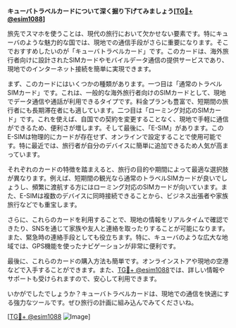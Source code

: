 **キューバトラベルカードについて深く掘り下げてみましょう[[TG💪+ @esim1088](https://t.me/s/esim1088)]**

旅先でスマホを使うことは、現代の旅行において欠かせない要素です。特にキューバのような魅力的な国では、現地での通信手段がさらに重要になります。そこでおすすめしたいのが「キューバトラベルカード」です。このカードは、海外旅行者向けに設計されたSIMカードやモバイルデータ通信の提供サービスであり、現地でのインターネット接続を簡単に実現できます。

まず、このカードにはいくつかの種類があります。一つ目は「通常のトラベルSIMカード」です。これは、一般的な海外旅行者向けのSIMカードとして、現地でデータ通信や通話が利用できるタイプです。料金プランも豊富で、短期間の旅行者にも長期滞在者にも適しています。二つ目は「ローミング対応のSIMカード」です。これを使えば、自国での契約を変更することなく、現地で手軽に通信ができるため、便利さが増します。そして最後に、「E-SIM」があります。このE-SIMは物理的にカードが存在せず、オンラインで設定することで使用可能です。特に最近では、旅行者が自分のデバイスに簡単に追加できるため人気が高まっています。

それぞれのカードの特徴を踏まえると、旅行の目的や期間によって最適な選択肢が異なります。例えば、短期間の観光なら通常のトラベルSIMカードが良いでしょうし、頻繁に渡航する方にはローミング対応のSIMカードが向いています。また、E-SIMは複数のデバイスに同時接続できることから、ビジネス出張者や家族旅行などでも重宝します。

さらに、これらのカードを利用することで、現地の情報をリアルタイムで確認できたり、SNSを通じて家族や友人と連絡を取ったりすることが可能になります。また、緊急時の連絡手段としても役立ちます。特に、キューバのような広大な地域では、GPS機能を使ったナビゲーションが非常に便利です。

最後に、これらのカードの購入方法も簡単です。オンラインストアや現地の空港などで入手することができます。また、[TG💪+ @esim1088](https://t.me/s/esim1088)では、詳しい情報やサポートも受けられますので、安心して利用できます。

いかがでしたでしょうか？キューバトラベルカードは、現地での通信を快適にする強力なツールです。ぜひ旅行の計画に組み込んでみてくださいね。

[[TG💪+ @esim1088](https://t.me/s/esim1088) ![Image](https://i.postimg.cc/Y0z9fWf4/image.png)]
